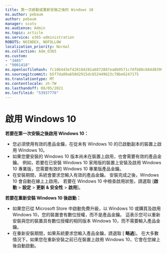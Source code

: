 ```yaml
---
title: 第一次啟動或重新安裝之後的 Windows 10
ms.author: pebaum
author: pebaum
manager: scotv
ms.audience: Admin
ms.topic: article
ms.service: o365-administration
ROBOTS: NOINDEX, NOFOLLOW
localization_priority: Normal
ms.collection: Adm_O365
ms.custom:
- "3485"
- "9001418"
ms.openlocfilehash: fc10b443ef420184281a6872887ea0b9571c7dfb88c684d8399ca0c85e9f4ab3
ms.sourcegitcommit: b5f7da89a650d2915dc652449623c78be6247175
ms.translationtype: MT
ms.contentlocale: zh-TW
ms.lasthandoff: 08/05/2021
ms.locfileid: "53937776"
---
```

# <a name="activate-windows-10"></a>啟用 Windows 10

**若要在第一次安裝之後啟用 Windows 10：**

- 您必須使用有效的產品金鑰，在從未有 Windows 10 的已啟動副本的裝置上啟用 Windows 10。
- 如果您要安裝的 Windows 10 版本尚未在裝置上啟用，也會需要有效的產品金鑰。 例如，若要在已安裝 Windows 10 家用版的裝置上安裝及啟用 Windows 10 專業版，您需要有效的 Windows 10 專業版產品金鑰。
- 在安裝期間，系統會要求您輸入有效的產品金鑰。 安裝完成之後，Windows 10 會自動在線上上啟用。 若要在 Windows 10 中檢查啟用狀態，請選取 [**啟動** >  **設定**  >  **更新 & 安全性**  >  **啟用**]。

**若要在重新安裝 Windows 10 後啟動：**

- 如果您已從 Microsoft Store 中啟動免費升級，以 Windows 10 或購買及啟用 Windows 10，您的裝置會有數位授權，而不是產品金鑰。 這表示您可以重新安裝與您的裝置具有數位授權的相同版本 Windows 10，而不需要輸入產品金鑰。
- 在重新安裝期間，如果系統要求您輸入產品金鑰，請選取 [ **略過**]。 在大多數情況下，如果您在重新安裝之前已在裝置上啟用 Windows 10，它會在您線上後自動啟動。
